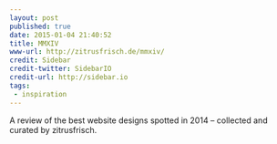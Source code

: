 ```yaml
---
layout: post
published: true
date: 2015-01-04 21:40:52
title: MMXIV
www-url: http://zitrusfrisch.de/mmxiv/
credit: Sidebar
credit-twitter: SidebarIO
credit-url: http://sidebar.io
tags: 
 - inspiration
---
```


A review of the best website designs spotted in 2014 – collected and curated by zitrusfrisch.